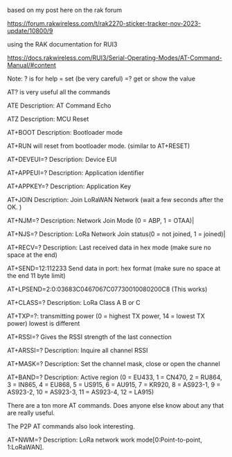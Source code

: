 
based on my post here on the rak forum   

https://forum.rakwireless.com/t/rak2270-sticker-tracker-nov-2023-update/10800/9


using the RAK documentation for RUI3 


https://docs.rakwireless.com/RUI3/Serial-Operating-Modes/AT-Command-Manual/#content


Note: ? is for help
= set (be very careful)
=? get or show the value

AT? is very useful all the commands

ATE Description: AT Command Echo

ATZ Description: MCU Reset

AT+BOOT Description: Bootloader mode

AT+RUN will reset from bootloader mode. (similar to AT+RESET)

AT+DEVEUI=? Description: Device EUI

AT+APPEUI=? Description: Application identifier

AT+APPKEY=? Description: Application Key

AT+JOIN Description: Join LoRaWAN Network (wait a few seconds after the OK. )

AT+NJM=? Description: Network Join Mode (0 = ABP, 1 = OTAA)|

AT+NJS=? Description: LoRa Network Join status(0 = not joined, 1 = joined)|

AT+RECV=? Description: Last received data in hex mode (make sure no space at the end)

AT+SEND=12:112233   Send data in port: hex format (make sure no space at the end  11 byte limit)


AT+LPSEND=2:0:03683C0467067C07730010080200C8    (This works)

AT+CLASS=? Description: LoRa Class A B or C

AT+TXP=?: transmitting power (0 = highest TX power, 14 = lowest TX power) lowest is different

AT+RSSI=?  Gives the RSSI strength of the last connection

AT+ARSSI=? Description: Inquire all channel RSSI

AT+MASK=? Description: Set the channel mask, close or open the channel



AT+BAND=?	Description: Active region
(0 = EU433, 1 = CN470, 2 = RU864, 3 = IN865, 4 = EU868,
5 = US915, 6 = AU915, 7 = KR920, 8 = AS923-1, 9 = AS923-2, 10 = AS923-3, 11 = AS923-4, 12 = LA915)


There are a ton more AT commands. Does anyone else know about any that are really useful.

The P2P AT commands also look interesting.

AT+NWM=?  Description: LoRa network work mode[0:Point-to-point, 1:LoRaWAN].
